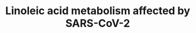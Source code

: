 ---
annotations:
- id: PW:0000010
  parent: classic metabolic pathway
  type: Pathway Ontology
  value: lipid metabolic pathway
- id: DOID:2945
  parent: disease by infectious agent
  type: Disease Ontology
  value: severe acute respiratory syndrome
- id: DOID:0080599
  parent: disease by infectious agent
  type: Disease Ontology
  value: Coronavirus infectious disease
authors:
- Egonw
- Conroy lipids
- Evelo
- Fehrhart
- Mkutmon
- DeSl
- Eweitz
- CedricPluis
- Liekevandenbogaart
- BramMennen
communities:
- COVID19
description: Lipid metabolism alternations that are related to infection by corona
  viruses. The information comes from the Yan et al. in 2019 in the bibliography,
  particularly Figure 5. That paper uses the HCoV-229E virus as a model. Note that
  that is different from the virus that causes the 2020 pandemic SARS-CoV-2. Fig 5
  is in turn taken from https://www.kegg.jp/kegg-bin/show_pathway?map00591, which
  is a very simplified pathway, omitting several steps. The paper mentions that after
  virus infection many of the metabolites in his figure are increased in concentration.
  Interestingly, exogenous supplement of LA or AA in HCoV-229E-infected cells significantly
  suppressed HCoV-229E virus replication and this also happened in MERS-CoV.
last-edited: 2022-02-23
ndex: eaf80bdf-8b6e-11eb-9e72-0ac135e8bacf
organisms:
- Homo sapiens
redirect_from:
- /index.php/Pathway:WP4853
- /instance/WP4853
- /instance/WP4853_r124602
revision: r124602
schema-jsonld:
- '@context': https://schema.org/
  '@id': https://wikipathways.github.io/pathways/WP4853.html
  '@type': Dataset
  creator:
    '@type': Organization
    name: WikiPathways
  description: Lipid metabolism alternations that are related to infection by corona
    viruses. The information comes from the Yan et al. in 2019 in the bibliography,
    particularly Figure 5. That paper uses the HCoV-229E virus as a model. Note that
    that is different from the virus that causes the 2020 pandemic SARS-CoV-2. Fig
    5 is in turn taken from https://www.kegg.jp/kegg-bin/show_pathway?map00591, which
    is a very simplified pathway, omitting several steps. The paper mentions that
    after virus infection many of the metabolites in his figure are increased in concentration.
    Interestingly, exogenous supplement of LA or AA in HCoV-229E-infected cells significantly
    suppressed HCoV-229E virus replication and this also happened in MERS-CoV.
  keywords:
  - ACE2
  - ACOT2
  - Arachidonic acid
  - Arachidonoyl-CoA
  - CoA(18:2(9Z,12Z))
  - CoA(18:3(6Z,9Z,12Z))
  - CoA(20:3(8Z,11Z,14Z))
  - Cytosolic Phospholipase A2(cPLA2)
  - ELOVL2
  - ELOVL5
  - FADS1
  - FADS2
  - Glycerophospholipids
  - Linoleoyl-CoAdesaturase
  - LysoPC16:0
  - Omega-3
  - Omega-6
  - bishomo-gamma-linolenic acid
  - envelopeprotein E
  - gamma-linolenic acid
  - linoleic acid
  - membraneglycoprotein M
  - nucleocapsidprotein N
  - oleic acid
  - palmitic acid
  - stearic acid
  - surfaceglycoprotein S
  license: CC0
  name: Linoleic acid metabolism affected by SARS-CoV-2
seo: CreativeWork
title: Linoleic acid metabolism affected by SARS-CoV-2
wpid: WP4853
---